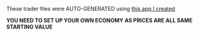 These trader files were AUTO-GENERATED using [this app I created](https://github.com/AlphaEye420/DayZ-Modwork/tree/main/DayZTypesEditor_v1.0)

**YOU NEED TO SET UP YOUR OWN ECONOMY AS PRICES ARE ALL SAME STARTING VALUE**